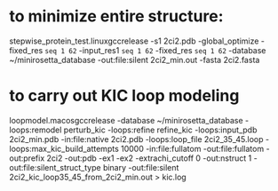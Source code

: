 # to minimize entire structure:
stepwise_protein_test.linuxgccrelease  -s1 2ci2.pdb  -global_optimize -fixed_res `seq 1 62` -input_res1 `seq 1 62` -fixed_res `seq 1 62` -database ~/minirosetta_database -out:file:silent 2ci2_min.out -fasta 2ci2.fasta

# to carry out KIC loop modeling
loopmodel.macosgccrelease -database ~/minirosetta_database -loops:remodel perturb_kic -loops:refine refine_kic -loops:input_pdb 2ci2_min.pdb -in:file:native 2ci2.pdb -loops:loop_file 2ci2_35_45.loop -loops:max_kic_build_attempts 10000 -in:file:fullatom -out:file:fullatom -out:prefix 2ci2 -out:pdb -ex1 -ex2 -extrachi_cutoff 0 -out:nstruct 1 -out:file:silent_struct_type binary  -out:file:silent 2ci2_kic_loop35_45_from_2ci2_min.out  > kic.log
